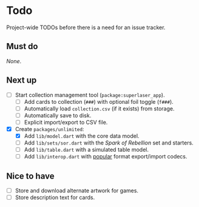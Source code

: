 # Todo

Project-wide TODOs before there is a need for an issue tracker.

## Must do

_None_.

## Next up

- [ ] Start collection management tool (`package:superlaser_app`).
  - [ ] Add cards to collection (`###`) with optional foil toggle (`f###`).
  - [ ] Automatically load `collection.csv` (if it exists) from storage.
  - [ ] Automatically save to disk.
  - [ ] Explicit import/export to CSV file.

- [x] Create `packages/unlimited`:
  - [x] Add `lib/model.dart` with the core data model.
  - [ ] Add `lib/sets/sor.dart` with the _Spark of Rebellion_ set and starters.
  - [ ] Add `lib/table.dart` with a simulated table model.
  - [ ] Add `lib/interop.dart` with [popular](docs/external.md) format export/import codecs.

## Nice to have

- [ ] Store and download alternate artwork for games.
- [ ] Store description text for cards.
